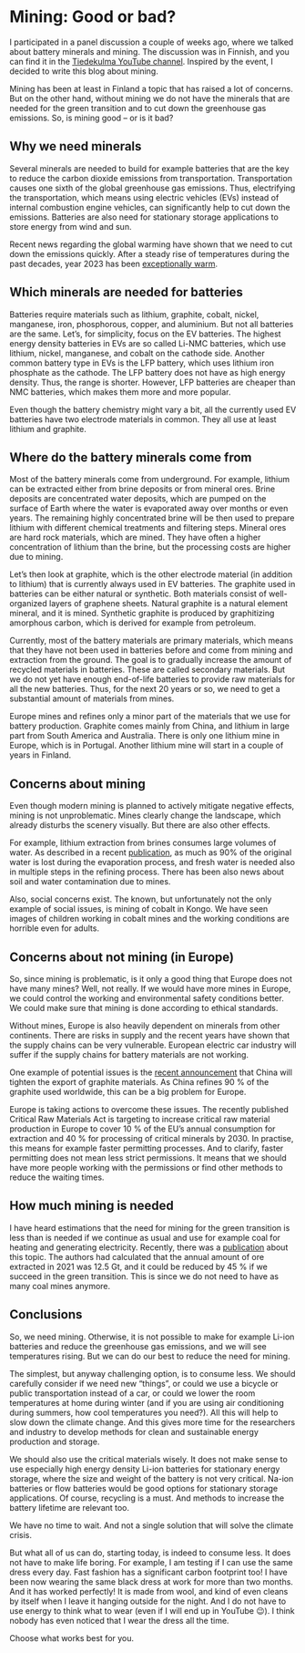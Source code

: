 # Mining: Good or bad?
I participated in a panel discussion a couple of weeks ago, where we talked about battery minerals and mining. The discussion was in Finnish, and you can find it in the [Tiedekulma YouTube channel](https://www.youtube.com/watch?v=yYPS1Sodjgk). Inspired by the event, I decided to write this blog about mining.

Mining has been at least in Finland a topic that has raised a lot of concerns. But on the other hand, without mining we do not have the minerals that are needed for the green transition and to cut down the greenhouse gas emissions. So, is mining good – or is it bad?

## Why we need minerals
Several minerals are needed to build for example batteries that are the key to reduce the carbon dioxide emissions from transportation. Transportation causes one sixth of the global greenhouse gas emissions. Thus, electrifying the transportation, which means using electric vehicles (EVs) instead of internal combustion engine vehicles, can significantly help to cut down the emissions. Batteries are also need for stationary storage applications to store energy from wind and sun.

Recent news regarding the global warming have shown that we need to cut down the emissions quickly. After a steady rise of temperatures during the past decades, year 2023 has been [exceptionally warm](https://academic.oup.com/bioscience/advance-article/doi/10.1093/biosci/biad080/7319571).

## Which minerals are needed for batteries
Batteries require materials such as lithium, graphite, cobalt, nickel, manganese, iron, phosphorous, copper, and aluminium. But not all batteries are the same. Let’s, for simplicity, focus on the EV batteries. The highest energy density batteries in EVs are so called Li-NMC batteries, which use lithium, nickel, manganese, and cobalt on the cathode side. Another common battery type in EVs is the LFP battery, which uses lithium iron phosphate as the cathode. The LFP battery does not have as high energy density. Thus, the range is shorter. However, LFP batteries are cheaper than NMC batteries, which makes them more and more popular.

Even though the battery chemistry might vary a bit, all the currently used EV batteries have two electrode materials in common. They all use at least lithium and graphite.

## Where do the battery minerals come from
Most of the battery minerals come from underground. For example, lithium can be extracted either from brine deposits or from mineral ores. Brine deposits are concentrated water deposits, which are pumped on the surface of Earth where the water is evaporated away over months or even years. The remaining highly concentrated brine will be then used to prepare lithium with different chemical treatments and filtering steps. Mineral ores are hard rock materials, which are mined. They have often a higher concentration of lithium than the brine, but the processing costs are higher due to mining.

Let’s then look at graphite, which is the other electrode material (in addition to lithium) that is currently always used in EV batteries. The graphite used in batteries can be either natural or synthetic. Both materials consist of well-organized layers of graphene sheets. Natural graphite is a natural element mineral, and it is mined. Synthetic graphite is produced by graphitizing amorphous carbon, which is derived for example from petroleum.

Currently, most of the battery materials are primary materials, which means that they have not been used in batteries before and come from mining and extraction from the ground. The goal is to gradually increase the amount of recycled materials in batteries. These are called secondary materials. But we do not yet have enough end-of-life batteries to provide raw materials for all the new batteries. Thus, for the next 20 years or so, we need to get a substantial amount of materials from mines.

Europe mines and refines only a minor part of the materials that we use for battery production. Graphite comes mainly from China, and lithium in large part from South America and Australia. There is only one lithium mine in Europe, which is in Portugal. Another lithium mine will start in a couple of years in Finland.

## Concerns about mining
Even though modern mining is planned to actively mitigate negative effects, mining is not unproblematic. Mines clearly change the landscape, which already disturbs the scenery visually. But there are also other effects.

For example, lithium extraction from brines consumes large volumes of water. As described in a recent [publication](https://www.nature.com/articles/s43017-022-00387-5), as much as 90% of the original water is lost during the evaporation process, and fresh water is needed also in multiple steps in the refining process. There has been also news about soil and water contamination due to mines.

Also, social concerns exist. The known, but unfortunately not the only example of social issues, is mining of cobalt in Kongo. We have seen images of children working in cobalt mines and the working conditions are horrible even for adults.

## Concerns about not mining (in Europe)
So, since mining is problematic, is it only a good thing that Europe does not have many mines? Well, not really. If we would have more mines in Europe, we could control the working and environmental safety conditions better. We could make sure that mining is done according to ethical standards.

Without mines, Europe is also heavily dependent on minerals from other continents. There are risks in supply and the recent years have shown that the supply chains can be very vulnerable. European electric car industry will suffer if the supply chains for battery materials are not working.

One example of potential issues is the [recent announcement](https://www.reuters.com/world/china/china-require-export-permits-some-graphite-products-dec-1-2023-10-20/) that China will tighten the export of graphite materials. As China refines 90 % of the graphite used worldwide, this can be a big problem for Europe.

Europe is taking actions to overcome these issues. The recently published Critical Raw Materials Act is targeting to increase critical raw material production in Europe to cover 10 % of the EU’s annual consumption for extraction and 40 % for processing of critical minerals by 2030. In practise, this means for example faster permitting processes. And to clarify, faster permitting does not mean less strict permissions. It means that we should have more people working with the permissions or find other methods to reduce the waiting times.

## How much mining is needed
I have heard estimations that the need for mining for the green transition is less than is needed if we continue as usual and use for example coal for heating and generating electricity. Recently, there was a [publication](https://www.sciencedirect.com/science/article/pii/S2542435123004117?dgcid=author) about this topic. The authors had calculated that the annual amount of ore extracted in 2021 was 12.5 Gt, and it could be reduced by 45 % if we succeed in the green transition. This is since we do not need to have as many coal mines anymore.

## Conclusions
So, we need mining. Otherwise, it is not possible to make for example Li-ion batteries and reduce the greenhouse gas emissions, and we will see temperatures rising. But we can do our best to reduce the need for mining.

The simplest, but anyway challenging option, is to consume less. We should carefully consider if we need new “things”, or could we use a bicycle or public transportation instead of a car, or could we lower the room temperatures at home during winter (and if you are using air conditioning during summers, how cool temperatures you need?). All this will help to slow down the climate change. And this gives more time for the researchers and industry to develop methods for clean and sustainable energy production and storage.  

We should also use the critical materials wisely. It does not make sense to use especially high energy density Li-ion batteries for stationary energy storage, where the size and weight of the battery is not very critical. Na-ion batteries or flow batteries would be good options for stationary storage applications. Of course, recycling is a must. And methods to increase the battery lifetime are relevant too.

We have no time to wait. And not a single solution that will solve the climate crisis.

But what all of us can do, starting today, is indeed to consume less. It does not have to make life boring. For example, I am testing if I can use the same dress every day. Fast fashion has a significant carbon footprint too! I have been now wearing the same black dress at work for more than two months. And it has worked perfectly! It is made from wool, and kind of even cleans by itself when I leave it hanging outside for the night. And I do not have to use energy to think what to wear (even if I will end up in YouTube 😉). I think nobody has even noticed that I wear the dress all the time.

Choose what works best for you.
